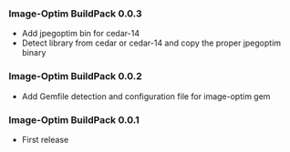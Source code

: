 ### Image-Optim BuildPack 0.0.3

* Add jpegoptim bin for cedar-14
* Detect library from cedar or cedar-14 and copy the proper jpegoptim binary

### Image-Optim BuildPack 0.0.2

* Add Gemfile detection and configuration file for image-optim gem

### Image-Optim BuildPack 0.0.1

* First release
